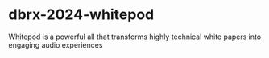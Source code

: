 # dbrx-2024-whitepod
Whitepod is a powerful all that transforms highly technical white papers into engaging audio experiences
